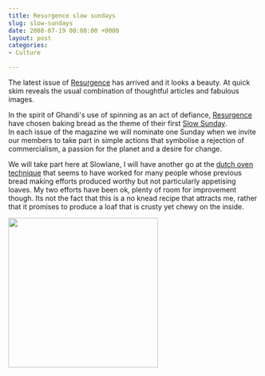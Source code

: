 ```yaml
---
title: Resurgence slow sundays
slug: slow-sundays
date: 2008-07-19 00:00:00 +0000
layout: post
categories: 
- Culture

---
```

The latest issue of [Resurgence][resurgence] has arrived and it looks a beauty. At quick skim reveals the usual combination of thoughtful articles and fabulous images.
  
In the spirit of Ghandi's use of spinning as an act of defiance, [Resurgence][resurgence] have chosen baking bread as the theme of their first [Slow Sunday][resurgence 2].  
In each issue of the magazine we will nominate one Sunday when we invite our members to take part in simple actions that symbolise a rejection of commercialism, a passion for the planet and a desire for change.  
  
We will take part here at Slowlane, I will have another go at the [dutch oven technique][motherearthnews] that seems to have worked for many people whose previous bread making efforts produced worthy but not particularly appetising loaves. My two efforts have been ok, plenty of room for improvement though. Its not the fact that this is a no knead recipe that attracts me, rather that it promises to produce a loaf that is crusty yet chewy on the inside.  

<img src=" /assets/images/2014/01/8081923446.jpg" alt="" width="300" height="" border="" align="" />


[motherearthnews]: http://www.motherearthnews.com/Real-Food/2007-12-01/Easy-No-Knead-Dutch-Oven-Crusty-Bread.aspx
[resurgence]: http://www.resurgence.org/
[resurgence 2]: http://www.resurgence.org/trust/slow-sunday.html
